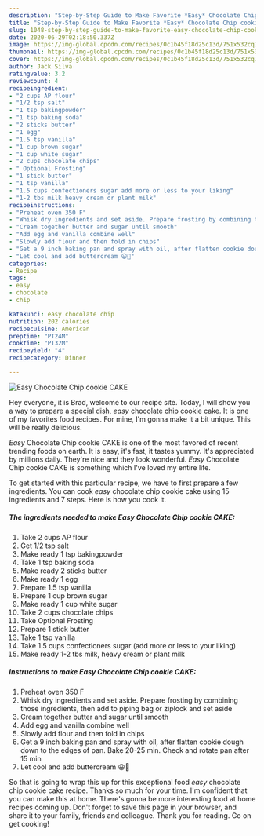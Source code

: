 ```yaml
---
description: "Step-by-Step Guide to Make Favorite *Easy* Chocolate Chip cookie CAKE"
title: "Step-by-Step Guide to Make Favorite *Easy* Chocolate Chip cookie CAKE"
slug: 1048-step-by-step-guide-to-make-favorite-easy-chocolate-chip-cookie-cake
date: 2020-06-29T02:18:50.337Z
image: https://img-global.cpcdn.com/recipes/0c1b45f18d25c13d/751x532cq70/easy-chocolate-chip-cookie-cake-recipe-main-photo.jpg
thumbnail: https://img-global.cpcdn.com/recipes/0c1b45f18d25c13d/751x532cq70/easy-chocolate-chip-cookie-cake-recipe-main-photo.jpg
cover: https://img-global.cpcdn.com/recipes/0c1b45f18d25c13d/751x532cq70/easy-chocolate-chip-cookie-cake-recipe-main-photo.jpg
author: Jack Silva
ratingvalue: 3.2
reviewcount: 4
recipeingredient:
- "2 cups AP flour"
- "1/2 tsp salt"
- "1 tsp bakingpowder"
- "1 tsp baking soda"
- "2 sticks butter"
- "1 egg"
- "1.5 tsp vanilla"
- "1 cup brown sugar"
- "1 cup white sugar"
- "2 cups chocolate chips"
- " Optional Frosting"
- "1 stick butter"
- "1 tsp vanilla"
- "1.5 cups confectioners sugar add more or less to your liking"
- "1-2 tbs milk heavy cream or plant milk"
recipeinstructions:
- "Preheat oven 350 F"
- "Whisk dry ingredients and set aside. Prepare frosting by combining those ingredients, then add to piping bag or ziplock and set aside"
- "Cream together butter and sugar until smooth"
- "Add egg and vanilla combine well"
- "Slowly add flour and then fold in chips"
- "Get a 9 inch baking pan and spray with oil, after flatten cookie dough down to the edges of pan. Bake 20-25 min. Check and rotate pan after 15 min"
- "Let cool and add buttercream 😀🍪"
categories:
- Recipe
tags:
- easy
- chocolate
- chip

katakunci: easy chocolate chip 
nutrition: 202 calories
recipecuisine: American
preptime: "PT24M"
cooktime: "PT32M"
recipeyield: "4"
recipecategory: Dinner

---
```



![*Easy* Chocolate Chip cookie CAKE](https://img-global.cpcdn.com/recipes/0c1b45f18d25c13d/751x532cq70/easy-chocolate-chip-cookie-cake-recipe-main-photo.jpg)

Hey everyone, it is Brad, welcome to our recipe site. Today, I will show you a way to prepare a special dish, *easy* chocolate chip cookie cake. It is one of my favorites food recipes. For mine, I'm gonna make it a bit unique. This will be really delicious.



*Easy* Chocolate Chip cookie CAKE is one of the most favored of recent trending foods on earth. It is easy, it's fast, it tastes yummy. It's appreciated by millions daily. They're nice and they look wonderful. *Easy* Chocolate Chip cookie CAKE is something which I've loved my entire life.


To get started with this particular recipe, we have to first prepare a few ingredients. You can cook *easy* chocolate chip cookie cake using 15 ingredients and 7 steps. Here is how you cook it.

<!--inarticleads1-->

##### The ingredients needed to make *Easy* Chocolate Chip cookie CAKE:

1. Take 2 cups AP flour
1. Get 1/2 tsp salt
1. Make ready 1 tsp bakingpowder
1. Take 1 tsp baking soda
1. Make ready 2 sticks butter
1. Make ready 1 egg
1. Prepare 1.5 tsp vanilla
1. Prepare 1 cup brown sugar
1. Make ready 1 cup white sugar
1. Take 2 cups chocolate chips
1. Take  Optional Frosting
1. Prepare 1 stick butter
1. Take 1 tsp vanilla
1. Take 1.5 cups confectioners sugar (add more or less to your liking)
1. Make ready 1-2 tbs milk, heavy cream or plant milk




<!--inarticleads2-->

##### Instructions to make *Easy* Chocolate Chip cookie CAKE:

1. Preheat oven 350 F
1. Whisk dry ingredients and set aside. Prepare frosting by combining those ingredients, then add to piping bag or ziplock and set aside
1. Cream together butter and sugar until smooth
1. Add egg and vanilla combine well
1. Slowly add flour and then fold in chips
1. Get a 9 inch baking pan and spray with oil, after flatten cookie dough down to the edges of pan. Bake 20-25 min. Check and rotate pan after 15 min
1. Let cool and add buttercream 😀🍪




So that is going to wrap this up for this exceptional food *easy* chocolate chip cookie cake recipe. Thanks so much for your time. I'm confident that you can make this at home. There's gonna be more interesting food at home recipes coming up. Don't forget to save this page in your browser, and share it to your family, friends and colleague. Thank you for reading. Go on get cooking!
